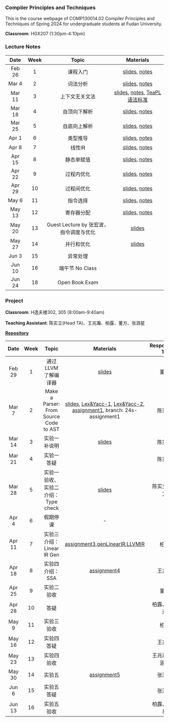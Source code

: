 ### Compiler Principles and Techniques 
This is the course webpage of COMP130014.02 Compiler Principles and Techniques of Spring 2024 for undergraduate students at Fudan University. 

**Classroom**: HGX207 (1:30pm-4:10pm)

### Lecture Notes

| Date | Week | Topic | Materials |
|:---------:|:---------:|:---------:|:------------------:|
| Feb 26 |  1  | 课程入门  | [slides](slides/L1-课程入门.pdf), [notes](notes/l1-intro.pdf) |
| Mar 4  |  2  | 词法分析 | [slides](slides/L2-词法分析.pdf), [notes](notes/l2-lex.pdf) |
| Mar 11 |  3  | 上下文无关文法 | [slides](slides/L3-上下文无关文法.pdf), [notes](notes/l3-cfg.pdf), [TeaPL语法标准](notes/appendix-teapl.pdf) |
| Mar 18 |  4  | 自顶向下解析 | [slides](slides/L4-自顶向下解析.pdf), [notes](notes/l4-topdown.pdf) |
| Mar 25 |  5  | 自底向上解析 | [slides](slides/L5-自底向上解析.pdf), [notes](notes/l5-bottomup.pdf) |
| Apr 1  |  6   | 类型推导 | [slides](slides/L6-类型推导.pdf), [notes](notes/l6-typecheck.pdf) |
| Apr 8  |  7   | 线性IR | [slides](slides/L7-线性IR.pdf), [notes](notes/l7-linearIR.pdf)  |
| Apr 15 |  8   | 静态单赋值 | [slides](slides/L8-静态单赋值.pdf), [notes](notes/l8-ssa.pdf) |
| Apr 22 |  9   | 过程内优化  | [slides](slides/L9-过程内优化.pdf), [notes](notes/l9-intraopt.pdf) |
| Apr 29 |  10   | 过程间优化  | [slides](slides/L10-过程间优化.pdf), [notes](notes/l10-interopt.pdf)|
| May 6  |  11   | 指令选择  | [slides](slides/L11-指令选择.pdf), [notes](notes/l11-instsel.pdf) |
| May 13 |  12  | 寄存器分配  | [slides](slides/L12-寄存器分配.pdf), [notes](notes/l12-regalloc.pdf) |
| May 20 |  13  | Guest Lecture by 张宏波， 指令调度与优化| [slides](slides/L13-指令调度与优化.pdf) |
| May 27 |  14  | 并行和优化 | [slides](slides/L14-并行和优化.pdf) |
| Jun 3    |  15  | 异常处理 | |
| Jun 10  |  16  | 端午节 No Class  | |
| Jun 24  | 18  | Open Book Exam  | |

### Project

**Classroom**: H逸夫楼302, 305 (8:00am-9:40am)

**Teaching Assistant**: 陈实立(Head TA)、王兆瀚、柏露、董方、张涵星

[**Repository**](https://github.com/hxuhack/compiler_project)

| Date | Week | Topic | Materials | Responsible TA |
|:---------:|:---------:|:---------:|:------------------:|:----------:|
| Feb 29 |  1  | 通过LLVM了解编译器 | [slides](project/PJ0_LLVM.pdf) | 董方 |
| Mar 7   |  2  | Make a Parser: From Source Code to AST | [slides](project/24s-assignment1/Compiler_Assignment1.pdf), [Lex&Yacc-1](project/24s-assignment1/Lex&Yacc入门.md), [Lex&Yacc-2](project/24s-assignment1/Lex&Yacc进阶.md), [assignment1](project/24s-assignment1/Compiler_Assignment1.md), branch: 24s-assignment1 | 陈实立 |
| Mar 14 |  3  | 实验一补说明 | [slides](project/24s-assignment1/Compiler_Assignment1-补充.pdf) | 陈实立 |
| Mar 21 |  4  | 实验一答疑  | | 陈实立 |
| Mar 28 |  5  | 实验一验收、实验二介绍：Type check  | [slides](project/24s-assignment2/Assignment2_typecheck.pdf) | 陈实立、董方 |
| Apr 4   |  6   | 假期停课 | - | - |
| Apr 11 |  7   | 实验三介绍：Linear lR Gen | [assignment3](project/24s-assignment3/assignment3.pdf),[genLinearIR](project/24s-assignment3/genLinearIR.pdf),[LLVMIR](project/24s-assignment3/LLVMIR.pdf) | 柏露 |
| Apr 18 |  8   | 实验四介绍：SSA |[assignment4](project/24s-assignment4/assignment4.pdf) | 王兆瀚  |
| Apr 25 |  9   | 实验二验收 | | 董方 |
| Apr 28 |  10   | 答疑 | | 柏露、王兆瀚 |
| May 9  |  11   | 实验三验收 | | 柏露 |
| May 16 |  12  | 实验四答疑  | | 王兆瀚  |
| May 23 |  13  | 实验四验收 | | 王兆瀚、张涵星 |
| May 30 |  14  | 实验五 | [assignment5](project/24s-assignment5/READE.md)| 张涵星 |
| Jun 6    |  15  | 实验五答疑 |  | 张涵星|
| Jun 13  |  16  | 实验五验收 | | 柏露、张涵星 |
<!--
| Date | Week | Topic | Materials |
|:---------:|:---------:|:------------------:|:----------------------------------:|
| Sep 15 | 2 | 使用解析工具开发计算器 | [文件](project/Assignment-1.zip) |
| Sep 29 | 4 | No Class 中秋节假期 |  |
| Oct 13 | 6 | TeaPL编译器开发：语法解析 | [Link](https://github.com/hxuhack/compiler_project/tree/assignment-2) |
| Oct 27 | 8 | TeaPL编译器开发：类型检查 | [Link](https://github.com/hxuhack/compiler_project/tree/ass-3-typecheck) |
| Nov 10 | 10 | TeaPL编译器开发：线性IR | [Link](https://github.com/hxuhack/compiler_project/blob/assignment4/src/assignment4.md) |
| Nov 24 | 12 | TeaPL编译器开发：SSA | [Link](https://github.com/hxuhack/compiler_project/tree/assignment5) |
| Dec 8   | 14 | TeaPL编译器开发：指令选择 | [Link](https://github.com/hxuhack/compiler_project/tree/assignment6) |
| Dec 22 | 16 | | |
| Jan 5 | Week 18 | Open Book Exam (15:30-17:30) |  |

The specifications of the programming languages and intermidiate code employed in this course can be found [here](teapl/README.md). 
-->



